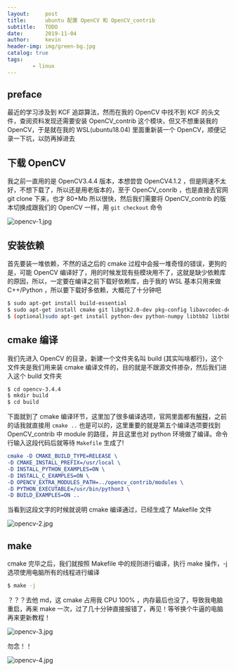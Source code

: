 ```yaml
---
layout:     post
title:      ubuntu 配置 OpenCV 和 OpenCV_contrib
subtitle:   TODO
date:       2019-11-04
author:     kevin
header-img: img/green-bg.jpg
catalog: true
tags:
        - linux
---
```




## preface



最近的学习涉及到 KCF 追踪算法，然而在我的 OpenCV 中找不到 KCF 的头文件，查阅资料发现还需要安装 OpenCV_contrib 这个模块，但又不想重装我的 OpenCV，于是就在我的 WSL(ubuntu18.04) 里面重新装一个 OpenCV，顺便记录一下坑，以防再掉进去



## 下载 OpenCV



我之前一直用的是 OpenCV3.4.4 版本，本想尝尝 OpenCV4.1.2 ，但是网速不太好，不想下载了，所以还是用老版本的，至于 OpenCV_conrib ，也是直接去官网 git clone 下来，也才 80+Mb 所以很快，然后我们需要将 OpenCV_contrib 的版本切换成跟我们的 OpenCV 一样，用 `git checkout` 命令



![opencv-1.jpg](https://i.loli.net/2019/11/04/mBFkd2uOZgJnacY.jpg)



## 安装依赖



首先要装一堆依赖，不然的话之后的 cmake 过程中会报一堆奇怪的错误，更狗的是，可能 OpenCV 编译好了，用的时候发现有些模块用不了，这就是缺少依赖库的原因，所以，一定要在编译之前下载好依赖库，由于我的 WSL 基本只用来做 C++/Python ，所以要下载好多依赖，大概花了十分钟吧



```bash
$ sudo apt-get install build-essential
$ sudo apt-get install cmake git libgtk2.0-dev pkg-config libavcodec-dev libavformat-dev libswscale-dev
$ (optional)sudo apt-get install python-dev python-numpy libtbb2 libtbb-dev libjpeg-dev libpng-dev libtiff-dev libjasper-dev libdc1394-22-dev
```



## cmake 编译



我们先进入 OpenCV 的目录，新建一个文件夹名叫 build (其实叫啥都行)，这个文件夹是我们用来装 cmake 编译文件的，目的就是不跟源文件掺杂，然后我们进入这个 build 文件夹



```bash
$ cd opencv-3.4.4
$ mkdir build
$ cd build
```



下面就到了 cmake 编译环节，这里加了很多编译选项，官网里面都有[解释](https://docs.opencv.org/3.4.4/d7/d9f/tutorial_linux_install.html)，之前的话我就直接用 `cmake ..` 也是可以的，这里重要的就是第五个编译选项要找到 OpenCV_contrib 中 module 的路径，并且这里也对 python 环境做了编译。命令行输入这段代码后就等待 `Makefile` 生成了!



```cmake
cmake -D CMAKE_BUILD_TYPE=RELEASE \
-D CMAKE_INSTALL_PREFIX=/usr/local \
-D INSTALL_PYTHON_EXAMPLES=ON \
-D INSTALL_C_EXAMPLES=ON \
-D OPENCV_EXTRA_MODULES_PATH=../opencv_contrib/modules \
-D PYTHON_EXECUTABLE=/usr/bin/python3 \
-D BUILD_EXAMPLES=ON ..
```



当看到这段文字的时候就说明 cmake 编译通过，已经生成了 Makefile 文件



![opencv-2.jpg](https://i.loli.net/2019/11/04/3jWl4gVi15YtF7L.jpg)



## make



cmake 完毕之后，我们就按照 Makefile 中的规则进行编译，执行 make 操作，-j 选项使用电脑所有的线程进行编译



```bash
$ make -j
```



？？？去他 md，这 cmake 占用我 CPU 100% ，内存最后也没了，导致我电脑重启，再来 make 一次，过了几十分钟直接报错了，再见！等爷换个牛逼的电脑再来更新教程！



![opencv-3.jpg](https://i.loli.net/2019/11/04/tcJ7KsVA9Ilyojn.jpg)



勿念！！



![opencv-4.jpg](https://i.loli.net/2019/11/04/Z1ztcnBC42AWliY.jpg)